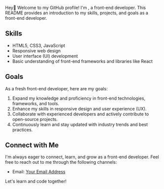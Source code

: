 Hey👋 Welcome to my GitHub profile! I'm <Kuldeep>, a front-end developer. This README provides an introduction to my skills, projects, and goals as a front-end developer.

## Skills

- HTML5, CSS3, JavaScript
- Responsive web design
- User interface (UI) development
- Basic understanding of front-end frameworks and libraries like React 



## Goals

As a fresh front-end developer, here are my goals:

1. Expand my knowledge and proficiency in front-end technologies, frameworks, and tools.
2. Enhance my skills in responsive design and user experience (UX).
3. Collaborate with experienced developers and actively contribute to open-source projects.
4. Continuously learn and stay updated with industry trends and best practices.

## Connect with Me

I'm always eager to connect, learn, and grow as a front-end developer. Feel free to reach out to me through the following channels:

- Email: [Your Email Address](kuldee528@gmail.com)

Let's learn and code together!

<!---
kuldeep536/kuldeep536 is a ✨ special ✨ repository because its `README.md` (this file) appears on your GitHub profile.
You can click the Preview link to take a look at your changes.
--->

